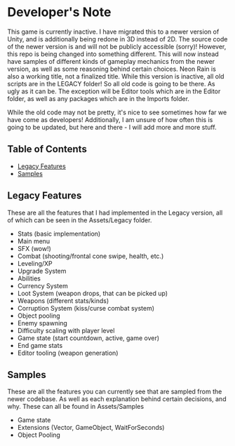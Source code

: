 # Developer's Note

This game is currently inactive. I have migrated this to a newer version of Unity, and is additionally being redone in 3D instead of 2D. The source code of the newer version is and will not be publicly accessible (sorry)! However, this repo is being changed into something different. This will now instead have samples of different kinds of gameplay mechanics from the newer version, as well as some reasoning behind certain choices. Neon Rain is also a working title, not a finalized title. While this version is inactive, all old scripts are in the LEGACY folder! So all old code is going to be there. As ugly as it can be. The exception will be Editor tools which are in the Editor folder, as well as any packages which are in the Imports folder.

While the old code may not be pretty, it's nice to see sometimes how far we have come as developers! Additionally, I am unsure of how often this is going to be updated, but here and there - I will add more and more stuff.


## Table of Contents

- [Legacy Features](#legacy-features)
- [Samples](#samples)


## Legacy Features

These are all the features that I had implemented in the Legacy version, all of which can be seen in the Assets/Legacy folder.

- Stats (basic implementation)
- Main menu
- SFX (wow!)
- Combat (shooting/frontal cone swipe, health, etc.)
- Leveling/XP
- Upgrade System
- Abilities
- Currency System
- Loot System (weapon drops, that can be picked up)
- Weapons (different stats/kinds)
- Corruption System (kiss/curse combat system)
- Object pooling
- Enemy spawning
- Difficulty scaling with player level
- Game state (start countdown, active, game over)
- End game stats
- Editor tooling (weapon generation)


## Samples

These are all the features you can currently see that are sampled from the newer codebase. As well as each explanation behind certain decisions, and why. These can all be found in Assets/Samples

- Game state
- Extensions (Vector, GameObject, WaitForSeconds)
- Object Pooling